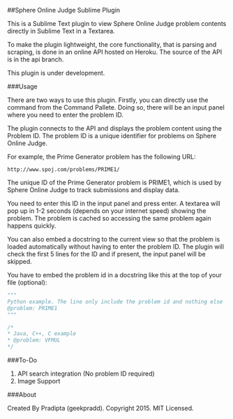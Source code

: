 ##Sphere Online Judge Sublime Plugin 

This is a Sublime Text plugin to view Sphere Online Judge problem contents directly in Sublime Text in a Textarea.

To make the plugin lightweight, the core functionality, that is parsing and scraping, is done in an online API hosted on Heroku. The source of the API is in the api branch.

This plugin is under development.

###Usage

There are two ways to use this plugin.
Firstly, you can directly use the command from the Command Pallete. Doing so, there will be an input panel where you need to enter the problem ID.

The plugin connects to the API and displays the problem content using the Problem ID. The problem ID is a unique identifier for problems on Sphere Online Judge.

For example, the Prime Generator problem has the following URL:
```
http://www.spoj.com/problems/PRIME1/
```

The unique ID of the Prime Generator problem is PRIME1, which is used by Sphere Online Judge to track submissions and display data.

You need to enter this ID in the input panel and press enter. A textarea will pop up in 1-2 seconds (depends on your internet speed) showing the problem. The problem is cached so accessing the same problem again happens quickly.

You can also embed a docstring to the current view so that the problem is loaded automatically without having to enter the problem ID. The plugin will check the first 5 lines for the ID and if present, the input panel will be skipped.

You have to embed the problem id in a docstring like this at the top of your file (optional):

```python
"""
Python example. The line only include the problem id and nothing else
@problem: PRIME1
"""
```

```java
/*
* Java, C++, C example
* @problem: VFMUL
*/
```
###To-Do

1. API search integration (No problem ID required)
2. Image Support

###About

Created By Pradipta (geekpradd). Copyright 2015. MIT Licensed.